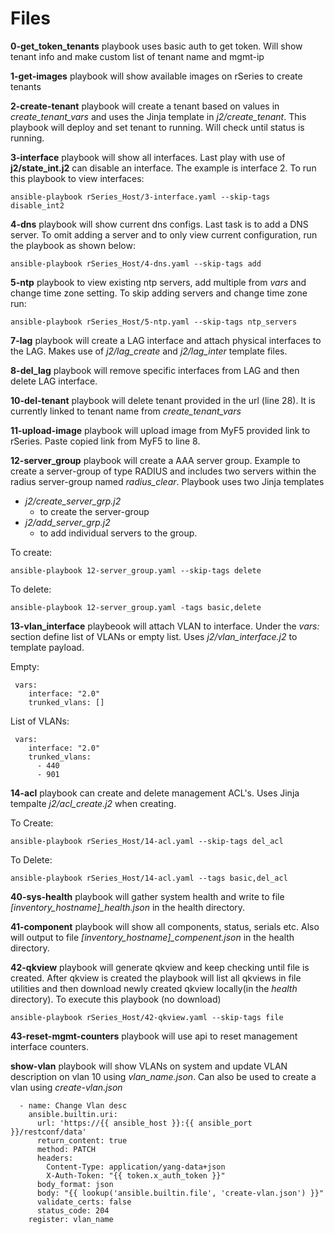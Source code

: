 # Files 

**0-get_token_tenants** playbook uses basic auth to get token. Will show tenant info and make custom list of tenant name and mgmt-ip

**1-get-images** playbook will show available images on rSeries to create tenants 

**2-create-tenant** playbook will create a tenant based on values in *create_tenant_vars* and uses the Jinja template in *j2/create_tenant*. This playbook will deploy and set tenant to running. Will check until status is running.

**3-interface** playbook will show all interfaces. Last play with use of **j2/state_int.j2** can disable an interface. The example is interface 2. To run this playbook to view interfaces:
```
ansible-playbook rSeries_Host/3-interface.yaml --skip-tags disable_int2
```

**4-dns** playbook will show current dns configs. Last task is to add a DNS server. To omit adding a server and to only view current configuration, run the playbook as shown below:
```
ansible-playbook rSeries_Host/4-dns.yaml --skip-tags add
```
**5-ntp** playbook to view existing ntp servers, add multiple from *vars* and change time zone setting. To skip adding servers and change time zone run:
```
ansible-playbook rSeries_Host/5-ntp.yaml --skip-tags ntp_servers
```
**7-lag** playbook will create a LAG interface and attach physical interfaces to the LAG. Makes use of *j2/lag_create* and *j2/lag_inter* template files.

**8-del_lag** playbook will remove specific interfaces from LAG and then delete LAG interface.

**10-del-tenant** playbook will delete tenant provided in the url (line 28). It is currently linked to tenant name from *create_tenant_vars*

**11-upload-image** playbook will upload image from MyF5 provided link to rSeries. Paste copied link from MyF5 to line 8.

**12-server_group** playbook will create a AAA server group. Example to create a server-group of type RADIUS and includes two servers within the radius server-group named *radius_clear*. Playbook uses two Jinja templates 

 - *j2/create_server_grp.j2* 
    - to create the server-group
 - *j2/add_server_grp.j2* 
    - to add individual servers to the group.

To create:
```
ansible-playbook 12-server_group.yaml --skip-tags delete
```

To delete:
```
ansible-playbook 12-server_group.yaml -tags basic,delete
```

**13-vlan_interface** playbeook will attach VLAN to interface. Under the *vars:* section define list of VLANs or empty list. Uses *j2/vlan_interface.j2* to template payload.

Empty:
```
 vars:
    interface: "2.0"
    trunked_vlans: []
```
List of VLANs:
```
 vars:
    interface: "2.0"
    trunked_vlans:
      - 440
      - 901
```

**14-acl** playbook can create and delete management ACL's. Uses Jinja tempalte *j2/acl_create.j2* when creating. 

To Create:
```
ansible-playbook rSeries_Host/14-acl.yaml --skip-tags del_acl
```
To Delete:
```
ansible-playbook rSeries_Host/14-acl.yaml --tags basic,del_acl
```

**40-sys-health** playbook will gather system health and write to file *[inventory_hostname]_health.json* in the health directory.

**41-component** playbook will show all components, status, serials etc. Also will output to file *[inventory_hostname]_compenent.json* in the health directory. 

**42-qkview** playbook will generate qkview and keep checking until file is created. After qkview is created the playbook will list all qkviews in file utilities and then download newly created qkview locally(in the *health* directory). To execute this playbook (no download)
```
ansible-playbook rSeries_Host/42-qkview.yaml --skip-tags file
```

**43-reset-mgmt-counters** playbook will use api to reset management interface counters.

**show-vlan** playbook will show VLANs on system and update VLAN description on vlan 10 using *vlan_name.json*. Can also be used to create a vlan using *create-vlan.json*

```
  - name: Change Vlan desc 
    ansible.builtin.uri:
      url: 'https://{{ ansible_host }}:{{ ansible_port }}/restconf/data'
      return_content: true 
      method: PATCH 
      headers:
        Content-Type: application/yang-data+json
        X-Auth-Token: "{{ token.x_auth_token }}"
      body_format: json
      body: "{{ lookup('ansible.builtin.file', 'create-vlan.json') }}"
      validate_certs: false
      status_code: 204
    register: vlan_name
 ```
